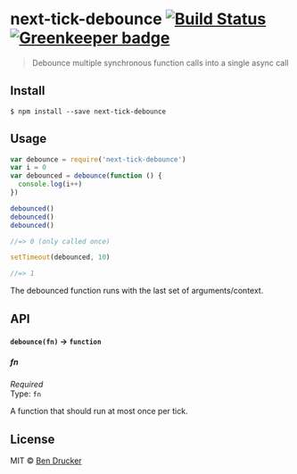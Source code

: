 # next-tick-debounce [![Build Status](https://travis-ci.org/bendrucker/next-tick-debounce.svg?branch=master)](https://travis-ci.org/bendrucker/next-tick-debounce) [![Greenkeeper badge](https://badges.greenkeeper.io/bendrucker/next-tick-debounce.svg)](https://greenkeeper.io/)

> Debounce multiple synchronous function calls into a single async call


## Install

```
$ npm install --save next-tick-debounce
```


## Usage

```js
var debounce = require('next-tick-debounce')
var i = 0
var debounced = debounce(function () {
  console.log(i++)  
})

debounced()
debounced()
debounced()

//=> 0 (only called once)

setTimeout(debounced, 10)

//=> 1
```

The debounced function runs with the last set of arguments/context.

## API

#### `debounce(fn)` -> `function`

##### fn

*Required*  
Type: `fn`

A function that should run at most once per tick.

## License

MIT © [Ben Drucker](http://bendrucker.me)
